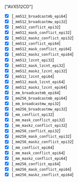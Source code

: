 <summary>["AVX512CD"]</summary><p>

  * [x] [`_mm512_broadcastmb_epi64`]
  * [x] [`_mm512_broadcastmw_epi32`]
  * [x] [`_mm512_conflict_epi32`]
  * [x] [`_mm512_mask_conflict_epi32`]
  * [x] [`_mm512_maskz_conflict_epi32`]
  * [x] [`_mm512_conflict_epi64`]
  * [x] [`_mm512_mask_conflict_epi64`]
  * [x] [`_mm512_maskz_conflict_epi64`]
  * [x] [`_mm512_lzcnt_epi32`]
  * [x] [`_mm512_mask_lzcnt_epi32`]
  * [x] [`_mm512_maskz_lzcnt_epi32`]
  * [x] [`_mm512_lzcnt_epi64`]
  * [x] [`_mm512_mask_lzcnt_epi64`]
  * [x] [`_mm512_maskz_lzcnt_epi64`]
  * [x] [`_mm_broadcastmb_epi64`]
  * [x] [`_mm256_broadcastmb_epi64`]
  * [x] [`_mm_broadcastmw_epi32`]
  * [x] [`_mm256_broadcastmw_epi32`]
  * [x] [`_mm_conflict_epi32`]
  * [x] [`_mm_mask_conflict_epi32`]
  * [x] [`_mm_maskz_conflict_epi32`]
  * [x] [`_mm256_conflict_epi32`]
  * [x] [`_mm256_mask_conflict_epi32`]
  * [x] [`_mm256_maskz_conflict_epi32`]
  * [x] [`_mm_conflict_epi64`]
  * [x] [`_mm_mask_conflict_epi64`]
  * [x] [`_mm_maskz_conflict_epi64`]
  * [x] [`_mm256_conflict_epi64`]
  * [x] [`_mm256_mask_conflict_epi64`]
  * [x] [`_mm256_maskz_conflict_epi64`]

</p>
